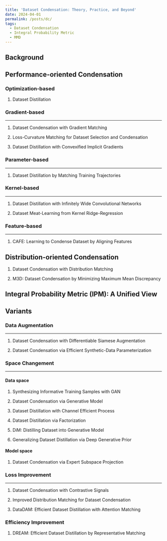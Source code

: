 ```yaml
---
title: 'Dataset Condensation: Theory, Practice, and Beyond'
date: 2024-04-01
permalink: /posts/dc/
tags:
  - Dataset Condensation
  - Integral Probability Metric
  - MMD
---
```


Background
---

Performance-oriented Condensation
---

### Optimization-based

1. Dataset Distillation

### Gradient-based
---

1. Dataset Condensation with Gradient Matching

1. Loss-Curvature Matching for Dataset Selection and Condensation

1. Dataset Distillation with Convexified Implicit Gradients

### Parameter-based
---

1. Dataset Distillation by Matching Training Trajectories

### Kernel-based
---

1. Dataset Distillation with Infinitely Wide Convolutional Networks

1. Dataset Meat-Learning from Kernel Ridge-Regression

### Feature-based
---

1. CAFE: Learning to Condense Dataset by Aligning Features

Distribution-oriented Condensation
---

1. Dataset Condensation with Distribution Matching

1. M3D: Dataset Condensation by Minimizing Maximum Mean Discrepancy

Integral Probability Metric (IPM): A Unified View
---

Variants
---

### Data Augmentation
---

1. Dataset Condensation with Differentiable Siamese Augmentation

1. Dataset Condensation via Efficient Synthetic-Data Parameterization

####

### Space Changement
---

#### Data space

1. Synthesizing Informative Training Samples with GAN

1. Dataset Condensation via Generative Model

1. Dataset Distillation with Channel Efficient Process

1. Dataset Distillation via Factorization

1. DiM: Distilling Dataset into Generative Model

1. Generalizing Dataset Distillation via Deep Generative Prior

#### Model space

1. Dataset Condensation via Expert Subspace Projection

### Loss Improvement
---

1. Dataset Condensation with Contrastive Signals

1. Improved Distribution Matching for Dataset Condensation

1. DataDAM: Efficient Dataset Distillation with Attention Matching

### Efficiency Improvement

1. DREAM: Efficient Dataset Distillation by Representative Matching